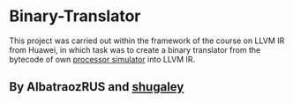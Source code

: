 # Binary-Translator

This project was carried out within the framework of the course on LLVM IR from Huawei, in which task was to create a binary translator from the bytecode of own [processor simulator](https://github.com/AlbatraozRUS/CPU-Simulator) into LLVM IR.

## By AlbatraozRUS and [shugaley](https://github.com/shugaley)
